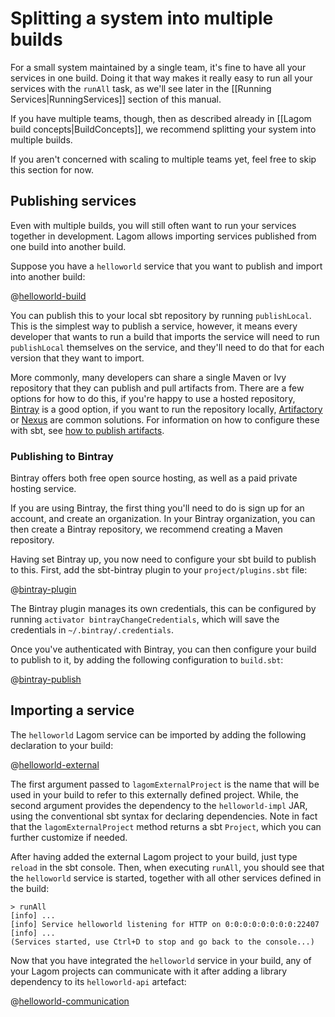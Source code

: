 # Splitting a system into multiple builds

For a small system maintained by a single team, it's fine to have all your services in one build. Doing it that way makes it really easy to run all your services with the `runAll` task, as we'll see later in the [[Running Services|RunningServices]] section of this manual.

If you have multiple teams, though, then as described already in [[Lagom build concepts|BuildConcepts]], we recommend splitting your system into multiple builds.

If you aren't concerned with scaling to multiple teams yet, feel free to skip this section for now.

## Publishing services

Even with multiple builds, you will still often want to run your services together in development.  Lagom allows importing services published from one build into another build.

Suppose you have a `helloworld` service that you want to publish and import into another build:

@[helloworld-build](code/multiple-builds.sbt)

You can publish this to your local sbt repository by running `publishLocal`. This is the simplest way to publish a service, however, it means every developer that wants to run a build that imports the service will need to run `publishLocal` themselves on the service, and they'll need to do that for each version that they want to import.

More commonly, many developers can share a single Maven or Ivy repository that they can publish and pull artifacts from.  There are a few options for how to do this, if you're happy to use a hosted repository, [Bintray](https://bintray.com) is a good option, if you want to run the repository locally, [Artifactory](https://www.jfrog.com/open-source/) or [Nexus](http://www.sonatype.com/nexus/solution-overview) are common solutions.  For information on how to configure these with sbt, see [how to publish artifacts](http://www.scala-sbt.org/0.13/docs/Publishing.html).

### Publishing to Bintray

Bintray offers both free open source hosting, as well as a paid private hosting service.

If you are using Bintray, the first thing you'll need to do is sign up for an account, and create an organization.  In your Bintray organization, you can then create a Bintray repository, we recommend creating a Maven repository.

Having set Bintray up, you now need to configure your sbt build to publish to this.  First, add the sbt-bintray plugin to your `project/plugins.sbt` file:

@[bintray-plugin](code/multiple-builds.sbt)

The Bintray plugin manages its own credentials, this can be configured by running `activator bintrayChangeCredentials`, which will save the credentials in `~/.bintray/.credentials`.

Once you've authenticated with Bintray, you can then configure your build to publish to it, by adding the following configuration to `build.sbt`:

@[bintray-publish](code/multiple-builds.sbt)

## Importing a service

The `helloworld` Lagom service can be imported by adding the following declaration to your build:

@[helloworld-external](code/multiple-builds.sbt)

The first argument passed to `lagomExternalProject` is the name that will be used in your build to refer to this externally defined project. While, the second argument provides the dependency to the `helloworld-impl` JAR, using the conventional sbt syntax for declaring dependencies. Note in fact that the `lagomExternalProject` method returns a sbt `Project`, which you can further customize if needed.

After having added the external Lagom project to your build, just type `reload` in the sbt console. Then, when executing `runAll`, you should see that the `helloworld` service is started, together with all other services defined in the build:


```console
> runAll
[info] ...
[info] Service helloworld listening for HTTP on 0:0:0:0:0:0:0:0:22407
[info] ...
(Services started, use Ctrl+D to stop and go back to the console...)
```

Now that you have integrated the `helloworld` service in your build, any of your Lagom projects can communicate with it after adding a library dependency to its `helloworld-api` artefact:

@[helloworld-communication](code/multiple-builds.sbt)
